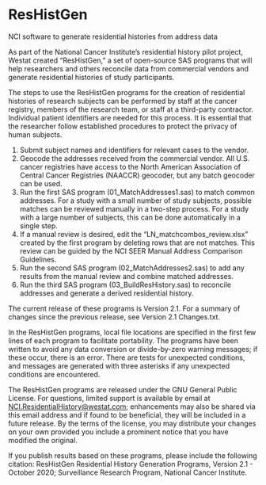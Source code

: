 # ResHistGen
NCI software to generate residential histories from address data

As part of the National Cancer Institute’s residential history pilot project, Westat created “ResHistGen,” a set of open-source SAS programs that will help researchers and others reconcile data from commercial vendors and generate residential histories of study participants. 

The steps to use the ResHistGen programs for the creation of residential histories of research subjects can be performed by staff at the cancer registry, members of the research team, or staff at a third-party contractor. Individual patient identifiers are needed for this process. It is essential that the researcher follow established procedures to protect the privacy of human subjects.

1.	Submit subject names and identifiers for relevant cases to the vendor.
2.	Geocode the addresses received from the commercial vendor. All U.S. cancer registries have access to the North American Association of Central Cancer Registries (NAACCR) geocoder, but any batch geocoder can be used.
3.	Run the first SAS program (01_MatchAddresses1.sas) to match common addresses. For a study with a small number of study subjects, possible matches can be reviewed manually in a two-step process. For a study with a large number of subjects, this can be done automatically in a single step.
4.	If a manual review is desired, edit the “LN_matchcombos_review.xlsx” created by the first program by deleting rows that are not matches. This review can be guided by the NCI SEER Manual Address Comparison Guidelines.
5.	Run the second SAS program (02_MatchAddresses2.sas) to add any results from the manual review and combine matched addresses.
6.	Run the third SAS program (03_BuildResHistory.sas) to reconcile addresses and generate a derived residential history.

The current release of these programs is Version 2.1.  For a summary of changes since the previous release, see Version 2.1 Changes.txt.

In the ResHistGen programs, local file locations are specified in the first few lines of each program to facilitate portability. The programs have been written to avoid any data conversion or divide-by-zero warning messages; if these occur, there is an error. There are tests for unexpected conditions, and messages are generated with three asterisks if any unexpected conditions are encountered.

The ResHistGen programs are released under the GNU General Public License. For questions, limited support is available by email at NCI.ResidentialHistory@westat.com; enhancements may also be shared via this email address and if found to be beneficial, they will be included in a future release. By the terms of the license, you may distribute your changes on your own provided you include a prominent notice that you have modified the original.

If you publish results based on these programs, please include the following citation: ResHistGen Residential History Generation Programs, Version 2.1 - October 2020; Surveillance Research Program, National Cancer Institute.


